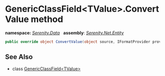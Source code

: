 # GenericClassField&lt;TValue&gt;.ConvertValue method
**namespace:** *[Serenity.Data](../../README.md#serenity.data-namespace)*   **assembly**: *[Serenity.Net.Entity](../../README.md)*

```csharp
public override object ConvertValue(object source, IFormatProvider provider)
```

## See Also

* class [GenericClassField&lt;TValue&gt;](../GenericClassField-1.md)